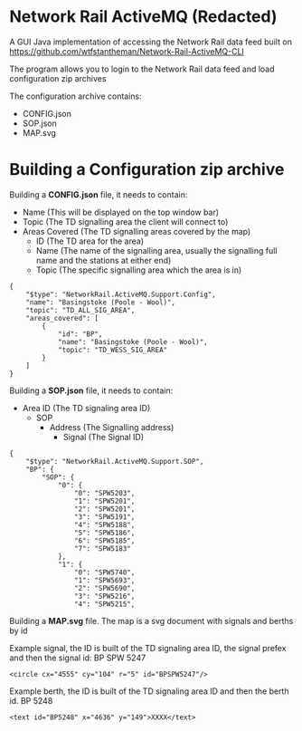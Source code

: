 # Network Rail ActiveMQ (Redacted)
A GUI Java implementation of accessing the Network Rail data feed built on https://github.com/wtfstantheman/Network-Rail-ActiveMQ-CLI

The program allows you to login to the Network Rail data feed and load configuration zip archives

The configuration archive contains:
- CONFIG.json
- SOP.json
- MAP.svg

# Building a Configuration zip archive

Building a **CONFIG.json** file, it needs to contain:
- Name (This will be displayed on the top window bar)
- Topic (The TD signalling area the client will connect to)
- Areas Covered (The TD signalling areas covered by the map)
  - ID (The TD area for the area)
  - Name (The name of the signalling area, usually the signalling full name and the stations at either end)
  - Topic (The specific signalling area which the area is in)
  
```
{
    "$type": "NetworkRail.ActiveMQ.Support.Config",
    "name": "Basingstoke (Poole - Wool)",
    "topic": "TD_ALL_SIG_AREA",
    "areas_covered": [
        {
            "id": "BP",
            "name": "Basingstoke (Poole - Wool)",
            "topic": "TD_WESS_SIG_AREA"
        }
    ]
}
```


Building a **SOP.json** file, it needs to contain:
- Area ID (The TD signaling area ID)
  - SOP
    - Address (The Signalling address)
      - Signal (The Signal ID)
      
```
{
    "$type": "NetworkRail.ActiveMQ.Support.SOP",
    "BP": {
        "SOP": {
            "0": {
                "0": "SPW5203",
                "1": "SPW5201",
                "2": "SPW5201",
                "3": "SPW5191",
                "4": "SPW5188",
                "5": "SPW5186",
                "6": "SPW5185",
                "7": "SPW5183"
            },
            "1": {
                "0": "SPW5740",
                "1": "SPW5693",
                "2": "SPW5690",
                "3": "SPW5216",
                "4": "SPW5215",
```

Building a **MAP.svg** file.
The map is a svg document with signals and berths by id

Example signal, the ID is built of the TD signaling area ID, the signal prefex and then the signal id:
BP SPW 5247
```
<circle cx="4555" cy="104" r="5" id="BPSPW5247"/>
```

Example berth, the ID is built of the TD signaling area ID and then the berth id.
BP 5248
```
<text id="BP5248" x="4636" y="149">XXXX</text>
```
